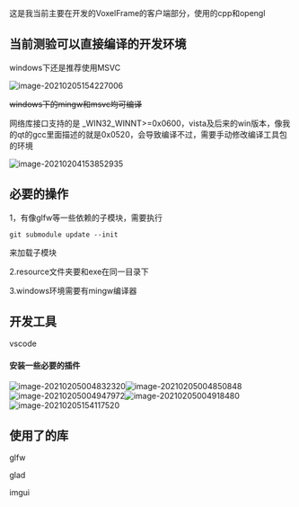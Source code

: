 这是我当前主要在开发的VoxelFrame的客户端部分，使用的cpp和opengl

## 当前测验可以直接编译的开发环境

windows下还是推荐使用MSVC

![image-20210205154227006](https://gitee.com/zhongyichen33/testtupian/raw/master/20210205154227.png)

~~windows下的mingw和msvc均可编译~~

网络库接口支持的是 _WIN32_WINNT>=0x0600，vista及后来的win版本，像我的qt的gcc里面描述的就是0x0520，会导致编译不过，需要手动修改编译工具包的环境

![image-20210204153852935](C:\Users\hp\AppData\Roaming\Typora\typora-user-images\image-20210204153852935.png)

## 必要的操作

1，有像glfw等一些依赖的子模块，需要执行

```
git submodule update --init
```

来加载子模块

2.resource文件夹要和exe在同一目录下

3.windows环境需要有mingw编译器

## 开发工具

vscode 

#### 安装一些必要的插件

![image-20210205004832320](https://gitee.com/zhongyichen33/testtupian/raw/master/20210205004832.png)![image-20210205004850848](https://gitee.com/zhongyichen33/testtupian/raw/master/20210205004850.png)![image-20210205004947972](https://gitee.com/zhongyichen33/testtupian/raw/master/20210205004948.png)![image-20210205004918480](https://gitee.com/zhongyichen33/testtupian/raw/master/20210205004918.png)        ![image-20210205154117520](https://gitee.com/zhongyichen33/testtupian/raw/master/20210205154117.png)

## 使用了的库

glfw

glad

imgui

